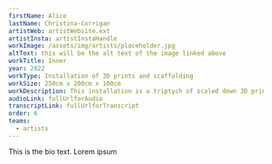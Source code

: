 ```yaml
---
firstName: Alice
lastName: Christina-Corrigan
artistWeb: artistWebsite.ext
artistInsta: artistInstaHandle
workImage: /assets/img/artists/placeholder.jpg
altText: this will be the alt text of the image linked above
workTitle: Inner
year: 2022
workType: Installation of 3D prints and scaffolding
workSize: 250cm x 200cm x 100cm
workDescription: This installation is a triptych of scaled down 3D printed figures of the artist moving through a delineated space. Using the accuracy of digital technology, this piece grants access for the first time for the blind artist to his own body. The figures are framed with layers of scaffolding that are a parody of gallery casements. Through granting every visitor, sight disabled or otherwise, access to the touchable figures, it offers something close to equality of experience.
audioLink: fullUrlforAudio
transcriptLink: fullUrlforTranscript
order: 6
teams:
  - artists
---
```


This is the bio text.
Lorem ipsum
